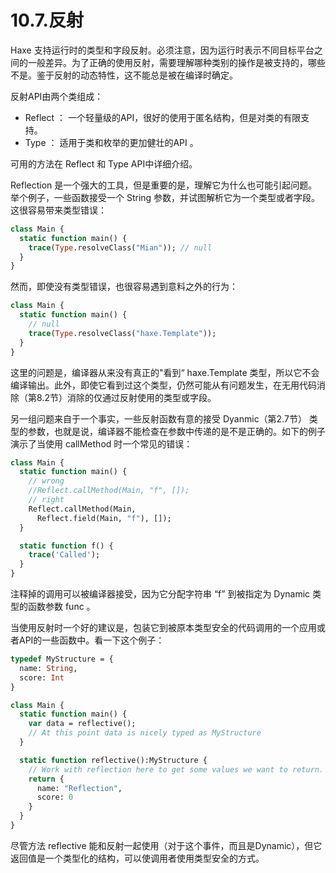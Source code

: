 # 10.7.反射

Haxe 支持运行时的类型和字段反射。必须注意，因为运行时表示不同目标平台之间的一般差异。为了正确的使用反射，需要理解哪种类别的操作是被支持的，哪些不是。鉴于反射的动态特性，这不能总是被在编译时确定。

反射API由两个类组成：

- Reflect ： 一个轻量级的API，很好的使用于匿名结构，但是对类的有限支持。
- Type ： 适用于类和枚举的更加健壮的API 。

可用的方法在 Reflect 和 Type API中详细介绍。

Reflection 是一个强大的工具，但是重要的是，理解它为什么也可能引起问题。举个例子，一些函数接受一个 String 参数，并试图解析它为一个类型或者字段。这很容易带来类型错误：

```haxe
class Main {
  static function main() {
    trace(Type.resolveClass("Mian")); // null
  }
}
```

然而，即使没有类型错误，也很容易遇到意料之外的行为：

```haxe
class Main {
  static function main() {
    // null
    trace(Type.resolveClass("haxe.Template"));
  }
}
```

这里的问题是，编译器从来没有真正的"看到“ haxe.Template 类型，所以它不会编译输出。此外，即使它看到过这个类型，仍然可能从有问题发生，在无用代码消除（第8.2节）消除的仅通过反射使用的类型或字段。

另一组问题来自于一个事实，一些反射函数有意的接受 Dyanmic（第2.7节） 类型的参数，也就是说，编译器不能检查在参数中传递的是不是正确的。如下的例子演示了当使用 callMethod 时一个常见的错误：

```haxe
class Main {
  static function main() {
    // wrong
    //Reflect.callMethod(Main, "f", []);
    // right
    Reflect.callMethod(Main,
      Reflect.field(Main, "f"), []);
  }

  static function f() {
    trace('Called');
  }
}
```

注释掉的调用可以被编译器接受，因为它分配字符串 “f” 到被指定为 Dynamic 类型的函数参数 func 。

当使用反射时一个好的建议是，包装它到被原本类型安全的代码调用的一个应用或者API的一些函数中。看一下这个例子：

```haxe
typedef MyStructure = {
  name: String,
  score: Int
}

class Main {
  static function main() {
    var data = reflective();
    // At this point data is nicely typed as MyStructure
  }

  static function reflective():MyStructure {
    // Work with reflection here to get some values we want to return.
    return {
      name: "Reflection",
      score: 0
    }
  }
}
```

尽管方法 reflective 能和反射一起使用（对于这个事件，而且是Dynamic），但它返回值是一个类型化的结构，可以使调用者使用类型安全的方式。